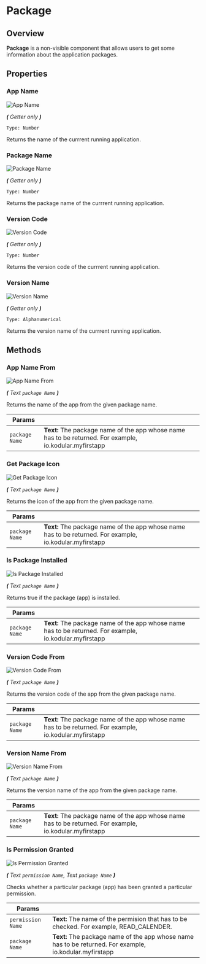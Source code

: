 # Package

## Overview
**Package** is a non-visible component that allows users to get some information about the application packages. 

## Properties

### App Name

![App Name](/assets/images/components/utilities/package/p_app-name.png)

_**\(** Getter only **\)**_

`Type: Number`

Returns the name of the currrent running application.

### Package Name

![Package Name](/assets/images/components/utilities/package/p_package-name.png)

_**\(** Getter only **\)**_

`Type: Number`

Returns the package name of the currrent running application.

### Version Code

![Version Code](/assets/images/components/utilities/package/p_version-code.png)

_**\(** Getter only **\)**_

`Type: Number`

Returns the version code of the currrent running application.

### Version Name

![Version Name](/assets/images/components/utilities/package/p_version-name.png)

_**\(** Getter only **\)**_

`Type: Alphanumerical`

Returns the version name of the currrent running application.

## Methods

### App Name From

![App Name From](/assets/images/components/user-interface/utilities/package/m_app-name-from.png)

_**\(** Text `package Name` **\)**_

Returns the name of the app from the given package name.

Params               |  []()       
-------------------- | ------- 
`package Name`       | **Text:**  The package name of the app whose name has to be returned. For example, io.kodular.myfirstapp

### Get Package Icon

![Get Package Icon](/assets/images/components/user-interface/utilities/package/m_get-package-icon.png)

_**\(** Text `package Name` **\)**_

Returns the icon of the app from the given package name.

Params               |  []()       
-------------------- | ------- 
`package Name`       | **Text:**  The package name of the app whose name has to be returned. For example, io.kodular.myfirstapp

### Is Package Installed

![Is Package Installed](/assets/images/components/user-interface/utilities/package/m_is-package-installed.png)

_**\(** Text `package Name` **\)**_

Returns true if the package (app) is installed.

Params               |  []()       
-------------------- | ------- 
`package Name`       | **Text:**  The package name of the app whose name has to be returned. For example, io.kodular.myfirstapp

### Version Code From

![Version Code From](/assets/images/components/user-interface/utilities/package/m_version-code-from.png)

_**\(** Text `package Name` **\)**_

Returns the version code of the app from the given package name.

Params               |  []()       
-------------------- | ------- 
`package Name`       | **Text:**  The package name of the app whose name has to be returned. For example, io.kodular.myfirstapp

### Version Name From

![Version Name From](/assets/images/components/user-interface/utilities/package/m_version-name-from.png)

_**\(** Text `package Name` **\)**_

Returns the version name of the app from the given package name.

Params               |  []()       
-------------------- | ------- 
`package Name`       | **Text:**  The package name of the app whose name has to be returned. For example, io.kodular.myfirstapp

### Is Permission Granted

![Is Permission Granted](/assets/images/components/user-interface/utilities/package/m_is-permission-granted.png)

_**\(** Text `permission Name`, Text `package Name` **\)**_

Checks whether a particular package (app) has been granted a particular permission.

Params               |  []()       
-------------------- | ------- 
`permission Name`    | **Text:** The name of the permision that has to be checked. For example, READ_CALENDER.
`package Name`       | **Text:**  The package name of the app whose name has to be returned. For example, io.kodular.myfirstapp















